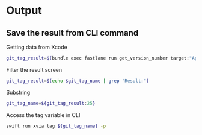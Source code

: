 # Output


## Save the result from CLI command

Getting data from Xcode

```sh
git_tag_result=$(bundle exec fastlane run get_version_number target:"AppName")
```

Filter the result screen

```sh
git_tag_result=$(echo $git_tag_name | grep "Result:")
```

Substring

```sh
git_tag_name=${git_tag_result:25}
```

Access the tag variable in CLI

```sh
swift run xvia tag ${git_tag_name} -p
```
